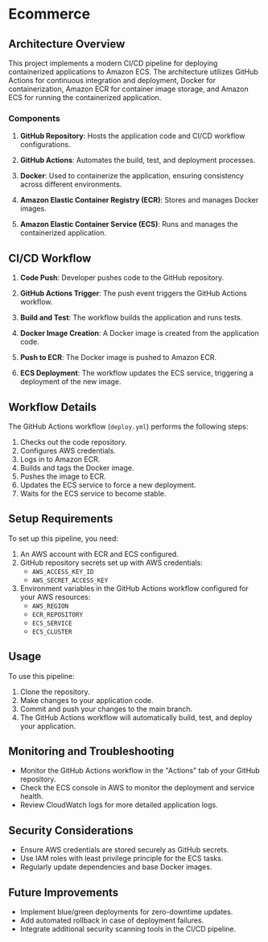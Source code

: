# Ecommerce

## Architecture Overview

This project implements a modern CI/CD pipeline for deploying containerized applications to Amazon ECS. The architecture utilizes GitHub Actions for continuous integration and deployment, Docker for containerization, Amazon ECR for container image storage, and Amazon ECS for running the containerized application.

### Components

1. **GitHub Repository**: Hosts the application code and CI/CD workflow configurations.

2. **GitHub Actions**: Automates the build, test, and deployment processes.

3. **Docker**: Used to containerize the application, ensuring consistency across different environments.

4. **Amazon Elastic Container Registry (ECR)**: Stores and manages Docker images.

5. **Amazon Elastic Container Service (ECS)**: Runs and manages the containerized application.

## CI/CD Workflow

1. **Code Push**: Developer pushes code to the GitHub repository.

2. **GitHub Actions Trigger**: The push event triggers the GitHub Actions workflow.

3. **Build and Test**: The workflow builds the application and runs tests.

4. **Docker Image Creation**: A Docker image is created from the application code.

5. **Push to ECR**: The Docker image is pushed to Amazon ECR.

6. **ECS Deployment**: The workflow updates the ECS service, triggering a deployment of the new image.

## Workflow Details

The GitHub Actions workflow (`deploy.yml`) performs the following steps:

1. Checks out the code repository.
2. Configures AWS credentials.
3. Logs in to Amazon ECR.
4. Builds and tags the Docker image.
5. Pushes the image to ECR.
6. Updates the ECS service to force a new deployment.
7. Waits for the ECS service to become stable.

## Setup Requirements

To set up this pipeline, you need:

1. An AWS account with ECR and ECS configured.
2. GitHub repository secrets set up with AWS credentials:
   - `AWS_ACCESS_KEY_ID`
   - `AWS_SECRET_ACCESS_KEY`
3. Environment variables in the GitHub Actions workflow configured for your AWS resources:
   - `AWS_REGION`
   - `ECR_REPOSITORY`
   - `ECS_SERVICE`
   - `ECS_CLUSTER`

## Usage

To use this pipeline:

1. Clone the repository.
2. Make changes to your application code.
3. Commit and push your changes to the main branch.
4. The GitHub Actions workflow will automatically build, test, and deploy your application.

## Monitoring and Troubleshooting

- Monitor the GitHub Actions workflow in the "Actions" tab of your GitHub repository.
- Check the ECS console in AWS to monitor the deployment and service health.
- Review CloudWatch logs for more detailed application logs.

## Security Considerations

- Ensure AWS credentials are stored securely as GitHub secrets.
- Use IAM roles with least privilege principle for the ECS tasks.
- Regularly update dependencies and base Docker images.

## Future Improvements

- Implement blue/green deployments for zero-downtime updates.
- Add automated rollback in case of deployment failures.
- Integrate additional security scanning tools in the CI/CD pipeline.
